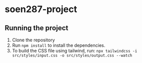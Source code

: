 # soen287-project

## Running the project
1. Clone the repository
2. Run `npm install` to install the dependencies.
3. To build the CSS file using tailwind, run: `npx tailwindcss -i src/styles/input.css -o src/styles/output.css --watch`

